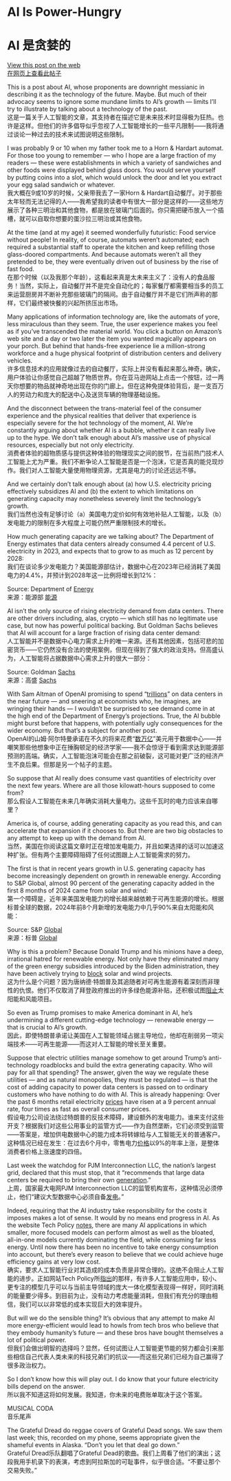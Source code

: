 # AI Is Power-Hungry  
# AI 是贪婪的

[View this post on the web](https://paulkrugman.substack.com/p/ai-is-power-hungry)  
[在网页上查看此帖子](https://paulkrugman.substack.com/p/ai-is-power-hungry)

This is a post about AI, whose proponents are downright messianic in describing it as the technology of the future. Maybe. But much of their advocacy seems to ignore some mundane limits to AI’s growth — limits I’ll try to illustrate by talking about a technology of the past.  
这是一篇关于人工智能的文章，其支持者在描述它是未来技术时显得极为狂热。也许是这样。但他们的许多倡导似乎忽视了人工智能增长的一些平凡限制——我将通过谈论一种过去的技术来试图说明这些限制。

I was probably 9 or 10 when my father took me to a Horn & Hardart automat. For those too young to remember — who I hope are a large fraction of my readers — these were establishments in which a variety of sandwiches and other foods were displayed behind glass doors. You would serve yourself by putting coins into a slot, which would unlock the door and let you extract your egg salad sandwich or whatever.  
我大概在9或10岁的时候，父亲带我去了一家Horn & Hardart自动餐厅。对于那些太年轻而无法记得的人——我希望我的读者中有很大一部分是这样的——这些地方展示了各种三明治和其他食物，都是放在玻璃门后面的。你只需把硬币放入一个插槽，就可以自取你想要的蛋沙拉三明治或其他食物。

At the time (and at my age) it seemed wonderfully futuristic: Food service without people! In reality, of course, automats weren’t automated; each required a substantial staff to operate the kitchen and keep refilling those glass-doored compartments. And because automats weren’t all they pretended to be, they were eventually driven out of business by the rise of fast food.  
在那个时候（以及我那个年龄），这看起来真是太未来主义了：没有人的食品服务！当然，实际上，自动餐厅并不是完全自动化的；每家餐厅都需要相当多的员工来运营厨房并不断补充那些玻璃门的隔间。由于自动餐厅并不是它们所声称的那样，它们最终被快餐的兴起所挤压出市场。

Many applications of information technology are, like the automats of yore, less miraculous than they seem. True, the user experience makes you feel as if you’ve transcended the material world. You click a button on Amazon’s web site and a day or two later the item you wanted magically appears on your porch. But behind that hands-free experience lie a million-strong workforce and a huge physical footprint of distribution centers and delivery vehicles.  
许多信息技术的应用就像过去的自动餐厅，实际上并没有看起来那么神奇。确实，用户体验让你感觉自己超越了物质世界。你在亚马逊网站上点击一个按钮，过一两天你想要的物品就神奇地出现在你的门廊上。但在这种免提体验背后，是一支百万人的劳动力和庞大的配送中心及送货车辆的物理基础设施。

And the disconnect between the trans-material feel of the consumer experience and the physical realities that deliver that experience is especially severe for the hot technology of the moment, AI. We’re constantly arguing about whether AI is a bubble, whether it can really live up to the hype. We don’t talk enough about AI’s massive use of physical resources, especially but not only electricity.  
消费者体验的超物质感与提供这种体验的物理现实之间的脱节，在当前热门技术人工智能上尤为严重。我们不断争论人工智能是否是一个泡沫，它是否真的能兑现炒作。我们对人工智能大量使用物理资源，尤其是电力的讨论还远远不够。

And we certainly don’t talk enough about (a) how U.S. electricity pricing effectively subsidizes AI and (b) the extent to which limitations on generating capacity may nonetheless severely limit the technology’s growth.  
我们当然也没有足够讨论（a）美国电力定价如何有效地补贴人工智能，以及（b）发电能力的限制在多大程度上可能仍然严重限制技术的增长。

How much generating capacity are we talking about? The Department of Energy estimates that data centers already consumed 4.4 percent of U.S. electricity in 2023, and expects that to grow to as much as 12 percent by 2028:  
我们在谈论多少发电能力？美国能源部估计，数据中心在2023年已经消耗了美国电力的4.4%，并预计到2028年这一比例将增长到12%：

Source: Department of [Energy](https://substack.com/redirect/dda0cd72-e6e3-49e3-9995-1fca8cf96d4b?j=eyJ1IjoiMjBsbmJwIn0.KztYzEWpJOR2MnnIg5ijVYRyTJF67hinhCJnHuA6bbA)  
来源：能源部 [能源](https://substack.com/redirect/dda0cd72-e6e3-49e3-9995-1fca8cf96d4b?j=eyJ1IjoiMjBsbmJwIn0.KztYzEWpJOR2MnnIg5ijVYRyTJF67hinhCJnHuA6bbA)

AI isn’t the only source of rising electricity demand from data centers. There are other drivers including, alas, crypto — which still has no legitimate use case, but now has powerful political backing. But Goldman Sachs believes that AI will account for a large fraction of rising data center demand:  
人工智能并不是数据中心电力需求上升的唯一来源。还有其他因素，包括可悲的加密货币——它仍然没有合法的使用案例，但现在得到了强大的政治支持。但高盛认为，人工智能将占据数据中心需求上升的很大一部分：

Source: Goldman [Sachs](https://substack.com/redirect/5a81a754-3dc7-42ec-852e-d2a1ed04a917?j=eyJ1IjoiMjBsbmJwIn0.KztYzEWpJOR2MnnIg5ijVYRyTJF67hinhCJnHuA6bbA)  
来源：高盛 [Sachs](https://substack.com/redirect/5a81a754-3dc7-42ec-852e-d2a1ed04a917?j=eyJ1IjoiMjBsbmJwIn0.KztYzEWpJOR2MnnIg5ijVYRyTJF67hinhCJnHuA6bbA)

With Sam Altman of OpenAI promising to spend “[trillions](https://substack.com/redirect/7f00a863-1a97-49cb-8250-00aca3569c51?j=eyJ1IjoiMjBsbmJwIn0.KztYzEWpJOR2MnnIg5ijVYRyTJF67hinhCJnHuA6bbA)” on data centers in the near future — and sneering at economists who, he imagines, are wringing their hands — I wouldn’t be surprised to see demand come in at the high end of the Department of Energy’s projections. True, the AI bubble might burst before that happens, with potentially ugly consequences for the wider economy. But that’s a subject for another post.  
OpenAI的山姆·阿尔特曼承诺在不久的将来花费“[数万亿](https://substack.com/redirect/7f00a863-1a97-49cb-8250-00aca3569c51?j=eyJ1IjoiMjBsbmJwIn0.KztYzEWpJOR2MnnIg5ijVYRyTJF67hinhCJnHuA6bbA)”美元用于数据中心——并嘲笑那些他想象中正在捶胸顿足的经济学家——我不会惊讶于看到需求达到能源部预测的高端。确实，人工智能泡沫可能会在那之前破裂，这可能对更广泛的经济产生不良后果。但那是另一个帖子的主题。

So suppose that AI really does consume vast quantities of electricity over the next few years. Where are all those kilowatt-hours supposed to come from?  
那么假设人工智能在未来几年确实消耗大量电力。这些千瓦时的电力应该来自哪里？

America is, of course, adding generating capacity as you read this, and can accelerate that expansion if it chooses to. But there are two big obstacles to any attempt to keep up with the demand from AI.  
当然，美国在你阅读这篇文章时正在增加发电能力，并且如果选择的话可以加速这种扩张。但有两个主要障碍阻碍了任何试图跟上人工智能需求的努力。

The first is that in recent years growth in U.S. generating capacity has become increasingly dependent on growth in renewable energy. According to S&P Global, almost 90 percent of the generating capacity added in the first 8 months of 2024 came from solar and wind:  
第一个障碍是，近年来美国发电能力的增长越来越依赖于可再生能源的增长。根据标普全球的数据，2024年前8个月新增的发电能力中几乎90%来自太阳能和风能：

Source: S&P [Global](https://substack.com/redirect/d29d99ed-e434-4304-9901-fff4ce748710?j=eyJ1IjoiMjBsbmJwIn0.KztYzEWpJOR2MnnIg5ijVYRyTJF67hinhCJnHuA6bbA)  
来源：标普 [Global](https://substack.com/redirect/d29d99ed-e434-4304-9901-fff4ce748710?j=eyJ1IjoiMjBsbmJwIn0.KztYzEWpJOR2MnnIg5ijVYRyTJF67hinhCJnHuA6bbA)

Why is this a problem? Because Donald Trump and his minions have a deep, irrational hatred for renewable energy. Not only have they eliminated many of the green energy subsidies introduced by the Biden administration, they have been actively trying to [block](https://substack.com/redirect/ef1846e6-2d6c-4d61-b9f7-3a3f8f2a7dd3?j=eyJ1IjoiMjBsbmJwIn0.KztYzEWpJOR2MnnIg5ijVYRyTJF67hinhCJnHuA6bbA) solar and wind projects.  
这为什么是个问题？因为唐纳德·特朗普及其追随者对可再生能源有着深刻而非理性的仇恨。他们不仅取消了拜登政府推出的许多绿色能源补贴，还积极试图[阻止](https://substack.com/redirect/ef1846e6-2d6c-4d61-b9f7-3a3f8f2a7dd3?j=eyJ1IjoiMjBsbmJwIn0.KztYzEWpJOR2MnnIg5ijVYRyTJF67hinhCJnHuA6bbA)太阳能和风能项目。

So even as Trump promises to make America dominant in AI, he’s undermining a different cutting-edge technology — renewable energy — that is crucial to AI’s growth.  
因此，即使特朗普承诺让美国在人工智能领域占据主导地位，他却在削弱另一项尖端技术——可再生能源——而这对人工智能的增长至关重要。

Suppose that electric utilities manage somehow to get around Trump’s anti-technology roadblocks and build the extra generating capacity. Who will pay for all that spending? The answer, given the way we regulate these utilities — and as natural monopolies, they must be regulated — is that the cost of adding capacity to power data centers is passed on to ordinary customers who have nothing to do with AI. This is already happening: Over the past 6 months retail electricity [prices](https://substack.com/redirect/740fed92-dc7f-4dd1-91cc-72c607769566?j=eyJ1IjoiMjBsbmJwIn0.KztYzEWpJOR2MnnIg5ijVYRyTJF67hinhCJnHuA6bbA) have risen at a 9 percent annual rate, four times as fast as overall consumer prices.  
假设电力公司设法绕过特朗普的反技术障碍，建设额外的发电能力。谁来支付这些开支？根据我们对这些公用事业的监管方式——作为自然垄断，它们必须受到监管——答案是，增加供电数据中心的能力成本将转嫁给与人工智能无关的普通客户。这种情况已经在发生：在过去6个月中，零售电力[价格](https://substack.com/redirect/740fed92-dc7f-4dd1-91cc-72c607769566?j=eyJ1IjoiMjBsbmJwIn0.KztYzEWpJOR2MnnIg5ijVYRyTJF67hinhCJnHuA6bbA)以9%的年率上涨，是整体消费者价格上涨速度的四倍。

Last week the watchdog for PJM Interconnection LLC, the nation’s largest grid, declared that this must stop, that it “recommends that large data centers be required to bring their own [generation](https://substack.com/redirect/ce1ce46a-a792-4c91-ae20-e88e752f7d29?j=eyJ1IjoiMjBsbmJwIn0.KztYzEWpJOR2MnnIg5ijVYRyTJF67hinhCJnHuA6bbA).”  
上周，国家最大电网PJM Interconnection LLC的监管机构宣布，这种情况必须停止，他们“建议大型数据中心必须自备[发电](https://substack.com/redirect/ce1ce46a-a792-4c91-ae20-e88e752f7d29?j=eyJ1IjoiMjBsbmJwIn0.KztYzEWpJOR2MnnIg5ijVYRyTJF67hinhCJnHuA6bbA)。”

Indeed, requiring that the AI industry take responsibility for the costs it imposes makes a lot of sense. It would by no means end progress in AI. As the website Tech Policy [notes](https://substack.com/redirect/69744a8b-e780-4aab-8c46-820d3e6f0270?j=eyJ1IjoiMjBsbmJwIn0.KztYzEWpJOR2MnnIg5ijVYRyTJF67hinhCJnHuA6bbA), there are many AI applications in which smaller, more focused models can perform almost as well as the bloated, all-in-one models currently dominating the field, while consuming far less energy. Until now there has been no incentive to take energy consumption into account, but there’s every reason to believe that we could achieve huge efficiency gains at very low cost.  
确实，要求人工智能行业对其造成的成本负责是非常合理的。这绝不会阻止人工智能的进步。正如网站Tech Policy所[指出](https://substack.com/redirect/69744a8b-e780-4aab-8c46-820d3e6f0270?j=eyJ1IjoiMjBsbmJwIn0.KztYzEWpJOR2MnnIg5ijVYRyTJF67hinhCJnHuA6bbA)的那样，有许多人工智能应用中，较小、更专注的模型几乎可以与当前主导领域的庞大一体化模型表现得一样好，同时消耗的能量要少得多。到目前为止，没有动力考虑能量消耗，但我们有充分的理由相信，我们可以以非常低的成本实现巨大的效率提升。

But will we do the sensible thing? It’s obvious that any attempt to make AI more energy-efficient would lead to howls from tech bros who believe that they embody humanity’s future — and these bros have bought themselves a lot of political power.  
但我们会做出明智的选择吗？显然，任何试图让人工智能更节能的努力都会引来那些相信自己代表人类未来的科技兄弟们的抗议——而这些兄弟们已经为自己赢得了很多政治权力。

So I don’t know how this will play out. I do know that your future electricity bills depend on the answer.  
所以我不知道这将如何发展。我知道，你未来的电费账单取决于这个答案。

MUSICAL CODA  
音乐尾声

The Grateful Dread do reggae covers of Grateful Dead songs. We saw them last week; this, recorded on my phone, seems appropriate given the shameful events in Alaska. “Don’t you let that deal go down.”  
Grateful Dread乐队翻唱了Grateful Dead的歌曲。我们上周看了他们的演出；这段我用手机录下的表演，考虑到阿拉斯加的可耻事件，似乎很合适。“不要让那个交易失败。”